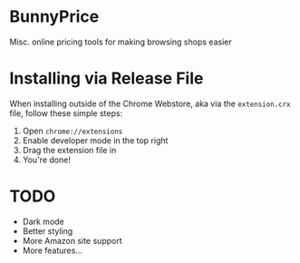 # BunnyPrice
Misc. online pricing tools for making browsing shops easier

# Installing via Release File

When installing outside of the Chrome Webstore, aka via the `extension.crx` file, follow these simple steps:

1. Open `chrome://extensions`
2. Enable developer mode in the top right
3. Drag the extension file in
4. You're done!

# TODO

* Dark mode
* Better styling
* More Amazon site support
* More features...
